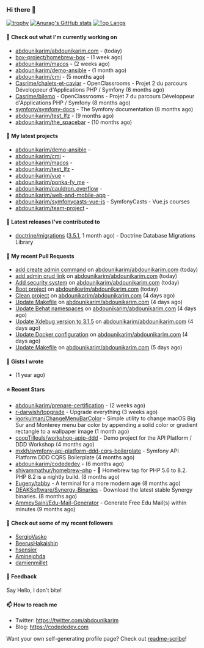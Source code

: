 ### Hi there 👋

[![trophy](https://github-profile-trophy.vercel.app/?username=abdounikarim&theme=onestar&row=1&column=7&no-frame=true&margin-w=13)](https://github.com/ryo-ma/github-profile-trophy)
[![Anurag's GitHub stats](https://github-readme-stats.vercel.app/api?username=abdounikarim&show_icons=true&theme=dark&count_private=true&hide_border=true)](https://github.com/anuraghazra/github-readme-stats)
[![Top Langs](https://github-readme-stats.vercel.app/api/top-langs/?username=abdounikarim&langs_count=8&layout=compact&theme=dark&hide_border=true)](https://github.com/anuraghazra/github-readme-stats)

#### 👷 Check out what I'm currently working on

- [abdounikarim/abdounikarim.com](https://github.com/abdounikarim/abdounikarim.com) -  (today)
- [box-project/homebrew-box](https://github.com/box-project/homebrew-box) -  (1 week ago)
- [abdounikarim/macos](https://github.com/abdounikarim/macos) -  (2 weeks ago)
- [abdounikarim/demo-ansible](https://github.com/abdounikarim/demo-ansible) -  (1 month ago)
- [abdounikarim/cmi](https://github.com/abdounikarim/cmi) -  (5 months ago)
- [Casrime/chalets-et-caviar](https://github.com/Casrime/chalets-et-caviar) - OpenClassrooms - Projet 2 du parcours Développeur d&#39;Applications PHP / Symfony (6 months ago)
- [Casrime/bilemo](https://github.com/Casrime/bilemo) - OpenClassrooms - Projet 7 du parcours Développeur d&#39;Applications PHP / Symfony (8 months ago)
- [symfony/symfony-docs](https://github.com/symfony/symfony-docs) - The Symfony documentation (8 months ago)
- [abdounikarim/test_lfz](https://github.com/abdounikarim/test_lfz) -  (9 months ago)
- [abdounikarim/the_spacebar](https://github.com/abdounikarim/the_spacebar) -  (10 months ago)

#### 🌱 My latest projects

- [abdounikarim/demo-ansible](https://github.com/abdounikarim/demo-ansible) - 
- [abdounikarim/cmi](https://github.com/abdounikarim/cmi) - 
- [abdounikarim/macos](https://github.com/abdounikarim/macos) - 
- [abdounikarim/test_lfz](https://github.com/abdounikarim/test_lfz) - 
- [abdounikarim/vue](https://github.com/abdounikarim/vue) - 
- [abdounikarim/ponka-fy_me](https://github.com/abdounikarim/ponka-fy_me) - 
- [abdounikarim/cauldron_overflow](https://github.com/abdounikarim/cauldron_overflow) - 
- [abdounikarim/web-and-mobile-app](https://github.com/abdounikarim/web-and-mobile-app) - 
- [abdounikarim/symfonycasts-vue-js](https://github.com/abdounikarim/symfonycasts-vue-js) - SymfonyCasts - Vue.js courses
- [abdounikarim/team-project](https://github.com/abdounikarim/team-project) - 

#### 🔭 Latest releases I've contributed to

- [doctrine/migrations](https://github.com/doctrine/migrations) ([3.5.1](https://github.com/doctrine/migrations/releases/tag/3.5.1), 1 month ago) - Doctrine Database Migrations Library

#### 🔨 My recent Pull Requests

- [add create admin command](https://github.com/abdounikarim/abdounikarim.com/pull/131) on [abdounikarim/abdounikarim.com](https://github.com/abdounikarim/abdounikarim.com) (today)
- [add admin crud link](https://github.com/abdounikarim/abdounikarim.com/pull/130) on [abdounikarim/abdounikarim.com](https://github.com/abdounikarim/abdounikarim.com) (today)
- [Add security system](https://github.com/abdounikarim/abdounikarim.com/pull/129) on [abdounikarim/abdounikarim.com](https://github.com/abdounikarim/abdounikarim.com) (today)
- [Boot project](https://github.com/abdounikarim/abdounikarim.com/pull/128) on [abdounikarim/abdounikarim.com](https://github.com/abdounikarim/abdounikarim.com) (today)
- [Clean project](https://github.com/abdounikarim/abdounikarim.com/pull/127) on [abdounikarim/abdounikarim.com](https://github.com/abdounikarim/abdounikarim.com) (4 days ago)
- [Update Makefile](https://github.com/abdounikarim/abdounikarim.com/pull/126) on [abdounikarim/abdounikarim.com](https://github.com/abdounikarim/abdounikarim.com) (4 days ago)
- [Update Behat namespaces](https://github.com/abdounikarim/abdounikarim.com/pull/125) on [abdounikarim/abdounikarim.com](https://github.com/abdounikarim/abdounikarim.com) (4 days ago)
- [Update Xdebug version to 3.1.5](https://github.com/abdounikarim/abdounikarim.com/pull/124) on [abdounikarim/abdounikarim.com](https://github.com/abdounikarim/abdounikarim.com) (4 days ago)
- [Update Docker configuration](https://github.com/abdounikarim/abdounikarim.com/pull/123) on [abdounikarim/abdounikarim.com](https://github.com/abdounikarim/abdounikarim.com) (4 days ago)
- [Update Makefile](https://github.com/abdounikarim/abdounikarim.com/pull/122) on [abdounikarim/abdounikarim.com](https://github.com/abdounikarim/abdounikarim.com) (5 days ago)

#### 📓 Gists I wrote

- [](https://gist.github.com/b237278802559acb0bcf1e2516ba718e) (1 year ago)

#### ⭐ Recent Stars

- [abdounikarim/prepare-certification](https://github.com/abdounikarim/prepare-certification) -  (2 weeks ago)
- [r-darwish/topgrade](https://github.com/r-darwish/topgrade) - Upgrade everything (3 weeks ago)
- [igorkulman/ChangeMenuBarColor](https://github.com/igorkulman/ChangeMenuBarColor) - Simple utility to change macOS Big Sur and Monterey menu bar color by appending a solid color or gradient rectangle to a wallpaper image (1 month ago)
- [coopTilleuls/workshop-apip-ddd](https://github.com/coopTilleuls/workshop-apip-ddd) - Demo project for the API Platform / DDD Workshop (4 months ago)
- [mxkh/symfony-api-platform-ddd-cqrs-boilerplate](https://github.com/mxkh/symfony-api-platform-ddd-cqrs-boilerplate) - Symfony API Platform DDD CQRS Boilerplate (4 months ago)
- [abdounikarim/codededev](https://github.com/abdounikarim/codededev) -  (6 months ago)
- [shivammathur/homebrew-php](https://github.com/shivammathur/homebrew-php) - :beer: Homebrew tap for PHP 5.6 to 8.2. PHP 8.2 is a nightly build. (8 months ago)
- [Eugeny/tabby](https://github.com/Eugeny/tabby) - A terminal for a more modern age (8 months ago)
- [DEAKSoftware/Synergy-Binaries](https://github.com/DEAKSoftware/Synergy-Binaries) - Download the latest stable Synergy binaries. (8 months ago)
- [AmmeySaini/Edu-Mail-Generator](https://github.com/AmmeySaini/Edu-Mail-Generator) - Generate Free Edu Mail(s) within minutes (9 months ago)

#### 👯 Check out some of my recent followers

- [SergioVasko](https://github.com/SergioVasko)
- [BeerusHakaishin](https://github.com/BeerusHakaishin)
- [hsensier](https://github.com/hsensier)
- [Aminejohda](https://github.com/Aminejohda)
- [damienmillet](https://github.com/damienmillet)

#### 💬 Feedback

Say Hello, I don't bite!

#### 📫 How to reach me

- Twitter: https://twitter.com/abdounikarim
- Blog: https://codededev.com

Want your own self-generating profile page? Check out [readme-scribe](https://github.com/muesli/readme-scribe)!

